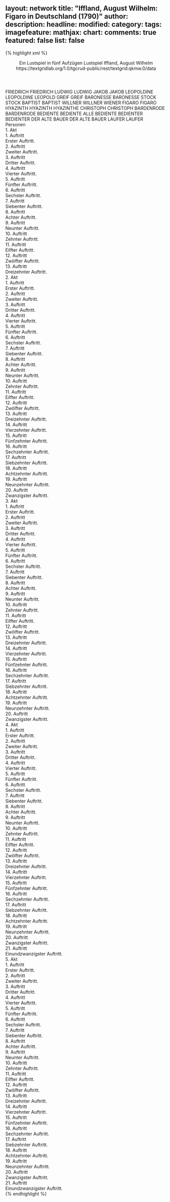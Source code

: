 layout: network
title: "Iffland, August Wilhelm: Figaro in Deutschland (1790)"
author:
description:
headline:
modified:
category:
tags:
imagefeature:
mathjax:
chart:
comments: true
featured: false
list: false
---
{% highlight xml %}
<?xml-model href="https://raw.githubusercontent.com/DLiNa/project/master/rules/lina.rnc"?><?xml-model href="https://raw.githubusercontent.com/DLiNa/project/master/rules/lina.sch"?>
<play xmlns="http://lina.digital">
  <header>
    <title>Figaro in Deutschland</title>
    <subtitle>Ein Lustspiel in fünf Aufzügen</subtitle>
    <genretitle>Lustspiel</genretitle>
    <author>Iffland, August Wilhelm</author>
    <date type="print" when="1790"/>
    <date type="premiere"/>
    <date type="written"/>
    <source>https://textgridlab.org/1.0/tgcrud-public/rest/textgrid:qkmw.0/data</source>
  </header>
  <personae>
    <character>
      <name>FRIEDRICH</name>
      <alias xml:id="friedrich">
        <name>FRIEDRICH</name>
      </alias>
    </character>
    <character>
      <name>LUDWIG</name>
      <alias xml:id="ludwig">
        <name>LUDWIG</name>
      </alias>
    </character>
    <character>
      <name>JAKOB</name>
      <alias xml:id="jakob">
        <name>JAKOB</name>
      </alias>
    </character>
    <character>
      <name>LEOPOLDINE</name>
      <alias xml:id="leopoldine">
        <name>LEOPOLDINE</name>
      </alias>
      <alias xml:id="leopold">
        <name>LEOPOLD</name>
      </alias>
    </character>
    <character>
      <name>GREIF</name>
      <alias xml:id="greif">
        <name>GREIF</name>
      </alias>
    </character>
    <character>
      <name>BARONESSE</name>
      <alias xml:id="baronesse">
        <name>BARONESSE</name>
      </alias>
    </character>
    <character>
      <name>STOCK</name>
      <alias xml:id="stock">
        <name>STOCK</name>
      </alias>
    </character>
    <character>
      <name>BAPTIST</name>
      <alias xml:id="baptist">
        <name>BAPTIST</name>
      </alias>
    </character>
    <character>
      <name>WILLNER</name>
      <alias xml:id="willner">
        <name>WILLNER</name>
      </alias>
      <alias xml:id="wiener">
        <name>WIENER</name>
      </alias>
    </character>
    <character>
      <name>FIGARO</name>
      <alias xml:id="figaro">
        <name>FIGARO</name>
      </alias>
    </character>
    <character>
      <name>HYAZINTH</name>
      <alias xml:id="hyazinth">
        <name>HYAZINTH</name>
      </alias>
      <alias xml:id="hyazinthe">
        <name>HYAZINTHE</name>
      </alias>
    </character>
    <character>
      <name>CHRISTOPH</name>
      <alias xml:id="christoph">
        <name>CHRISTOPH</name>
      </alias>
    </character>
    <character>
      <name>BARDENRODE</name>
      <alias xml:id="bardenrode">
        <name>BARDENRODE</name>
      </alias>
    </character>
    <character>
      <name>BEDIENTE</name>
      <alias xml:id="bediente">
        <name>BEDIENTE</name>
      </alias>
      <alias xml:id="alle_bediente">
        <name>ALLE BEDIENTE</name>
      </alias>
    </character>
    <character>
      <name>BEDIENTER</name>
      <alias xml:id="bedienter">
        <name>BEDIENTER</name>
      </alias>
    </character>
    <character>
      <name>DER ALTE BAUER</name>
      <alias xml:id="der_alte_bauer">
        <name>DER ALTE BAUER</name>
      </alias>
    </character>
    <character>
      <name>LAUFER</name>
      <alias xml:id="laufer">
        <name>LAUFER</name>
      </alias>
    </character>
  </personae>
  <text>
    <div>
      <head>Personen</head>
    </div>
    <div>
      <head>1. Akt</head>
      <div>
        <head>1. Auftritt</head>
        <div>
          <head>Erster Auftritt.</head>
          <sp who="#friedrich">
            <amount n="14" unit="speech_acts"/>
            <amount n="181" unit="words"/>
            <amount n="9" unit="lines"/>
            <amount n="949" unit="chars"/>
          </sp>
          <sp who="#ludwig">
            <amount n="13" unit="speech_acts"/>
            <amount n="122" unit="words"/>
            <amount n="13" unit="lines"/>
            <amount n="609" unit="chars"/>
          </sp>
        </div>
      </div>
      <div>
        <head>2. Auftritt</head>
        <div>
          <head>Zweiter Auftritt.</head>
          <sp who="#jakob">
            <amount n="5" unit="speech_acts"/>
            <amount n="90" unit="words"/>
            <amount n="3" unit="lines"/>
            <amount n="464" unit="chars"/>
          </sp>
          <sp who="#ludwig">
            <amount n="4" unit="speech_acts"/>
            <amount n="56" unit="words"/>
            <amount n="3" unit="lines"/>
            <amount n="319" unit="chars"/>
          </sp>
          <sp who="#friedrich">
            <amount n="4" unit="speech_acts"/>
            <amount n="87" unit="words"/>
            <amount n="2" unit="lines"/>
            <amount n="446" unit="chars"/>
          </sp>
        </div>
      </div>
      <div>
        <head>3. Auftritt</head>
        <div>
          <head>Dritter Auftritt.</head>
          <sp who="#jakob">
            <amount n="9" unit="speech_acts"/>
            <amount n="77" unit="words"/>
            <amount n="8" unit="lines"/>
            <amount n="345" unit="chars"/>
          </sp>
          <sp who="#ludwig">
            <amount n="9" unit="speech_acts"/>
            <amount n="108" unit="words"/>
            <amount n="8" unit="lines"/>
            <amount n="589" unit="chars"/>
          </sp>
        </div>
      </div>
      <div>
        <head>4. Auftritt</head>
        <div>
          <head>Vierter Auftritt.</head>
          <sp who="#leopoldine">
            <amount n="3" unit="speech_acts"/>
            <amount n="43" unit="words"/>
            <amount n="2" unit="lines"/>
            <amount n="221" unit="chars"/>
          </sp>
          <sp who="#jakob">
            <amount n="2" unit="speech_acts"/>
            <amount n="11" unit="words"/>
            <amount n="2" unit="lines"/>
            <amount n="54" unit="chars"/>
          </sp>
          <sp who="#ludwig">
            <amount n="1" unit="speech_acts"/>
            <amount n="15" unit="words"/>
            <amount n="1" unit="lines"/>
            <amount n="68" unit="chars"/>
          </sp>
        </div>
      </div>
      <div>
        <head>5. Auftritt</head>
        <div>
          <head>Fünfter Auftritt.</head>
          <sp who="#ludwig">
            <amount n="7" unit="speech_acts"/>
            <amount n="99" unit="words"/>
            <amount n="6" unit="lines"/>
            <amount n="495" unit="chars"/>
          </sp>
          <sp who="#jakob">
            <amount n="7" unit="speech_acts"/>
            <amount n="134" unit="words"/>
            <amount n="5" unit="lines"/>
            <amount n="678" unit="chars"/>
          </sp>
        </div>
      </div>
      <div>
        <head>6. Auftritt</head>
        <div>
          <head>Sechster Auftritt.</head>
          <sp who="#greif">
            <amount n="7" unit="speech_acts"/>
            <amount n="188" unit="words"/>
            <amount n="3" unit="lines"/>
            <amount n="999" unit="chars"/>
          </sp>
          <sp who="#jakob">
            <amount n="4" unit="speech_acts"/>
            <amount n="37" unit="words"/>
            <amount n="3" unit="lines"/>
            <amount n="215" unit="chars"/>
          </sp>
          <sp who="#ludwig">
            <amount n="5" unit="speech_acts"/>
            <amount n="30" unit="words"/>
            <amount n="2" unit="lines"/>
            <amount n="165" unit="chars"/>
          </sp>
        </div>
      </div>
      <div>
        <head>7. Auftritt</head>
        <div>
          <head>Siebenter Auftritt.</head>
          <sp who="#baronesse">
            <amount n="14" unit="speech_acts"/>
            <amount n="105" unit="words"/>
            <amount n="13" unit="lines"/>
            <amount n="549" unit="chars"/>
          </sp>
          <sp who="#stock">
            <amount n="11" unit="speech_acts"/>
            <amount n="118" unit="words"/>
            <amount n="10" unit="lines"/>
            <amount n="609" unit="chars"/>
          </sp>
          <sp who="#jakob">
            <amount n="1" unit="speech_acts"/>
            <amount n="7" unit="words"/>
            <amount n="1" unit="lines"/>
            <amount n="36" unit="chars"/>
          </sp>
          <sp who="#ludwig">
            <amount n="1" unit="speech_acts"/>
          </sp>
        </div>
      </div>
      <div>
        <head>8. Auftritt</head>
        <div>
          <head>Achter Auftritt.</head>
          <sp who="#ludwig">
            <amount n="1" unit="speech_acts"/>
            <amount n="5" unit="words"/>
            <amount n="1" unit="lines"/>
            <amount n="29" unit="chars"/>
          </sp>
          <sp who="#baronesse">
            <amount n="30" unit="speech_acts"/>
            <amount n="517" unit="words"/>
            <amount n="19" unit="lines"/>
            <amount n="2843" unit="chars"/>
          </sp>
          <sp who="#stock">
            <amount n="2" unit="speech_acts"/>
            <amount n="15" unit="words"/>
            <amount n="2" unit="lines"/>
            <amount n="80" unit="chars"/>
          </sp>
          <sp who="#stock #bediente #bedienter">
            <amount n="1" unit="speech_acts"/>
          </sp>
          <sp who="#baptist">
            <amount n="26" unit="speech_acts"/>
            <amount n="198" unit="words"/>
            <amount n="21" unit="lines"/>
            <amount n="1037" unit="chars"/>
          </sp>
        </div>
      </div>
      <div>
        <head>9. Auftritt</head>
        <div>
          <head>Neunter Auftritt.</head>
          <sp who="#greif">
            <amount n="34" unit="speech_acts"/>
            <amount n="547" unit="words"/>
            <amount n="21" unit="lines"/>
            <amount n="2894" unit="chars"/>
          </sp>
          <sp who="#baronesse">
            <amount n="34" unit="speech_acts"/>
            <amount n="602" unit="words"/>
            <amount n="21" unit="lines"/>
            <amount n="3236" unit="chars"/>
          </sp>
        </div>
      </div>
      <div>
        <head>10. Auftritt</head>
        <div>
          <head>Zehnter Auftritt.</head>
          <sp who="#friedrich">
            <amount n="2" unit="speech_acts"/>
            <amount n="10" unit="words"/>
            <amount n="2" unit="lines"/>
            <amount n="56" unit="chars"/>
          </sp>
          <sp who="#greif">
            <amount n="6" unit="speech_acts"/>
            <amount n="62" unit="words"/>
            <amount n="4" unit="lines"/>
            <amount n="312" unit="chars"/>
          </sp>
          <sp who="#baronesse">
            <amount n="24" unit="speech_acts"/>
            <amount n="420" unit="words"/>
            <amount n="16" unit="lines"/>
            <amount n="2145" unit="chars"/>
          </sp>
          <sp who="#willner">
            <amount n="18" unit="speech_acts"/>
            <amount n="209" unit="words"/>
            <amount n="14" unit="lines"/>
            <amount n="1116" unit="chars"/>
          </sp>
          <sp who="#jakob">
            <amount n="1" unit="speech_acts"/>
          </sp>
          <sp who="#stock">
            <amount n="4" unit="speech_acts"/>
            <amount n="68" unit="words"/>
            <amount n="3" unit="lines"/>
            <amount n="384" unit="chars"/>
          </sp>
          <sp who="#wiener">
            <amount n="1" unit="speech_acts"/>
            <amount n="3" unit="words"/>
            <amount n="1" unit="lines"/>
            <amount n="14" unit="chars"/>
          </sp>
        </div>
      </div>
      <div>
        <head>11. Auftritt</head>
        <div>
          <head>Eilfter Auftritt.</head>
          <sp who="#baronesse">
            <amount n="5" unit="speech_acts"/>
            <amount n="72" unit="words"/>
            <amount n="3" unit="lines"/>
            <amount n="396" unit="chars"/>
          </sp>
          <sp who="#greif">
            <amount n="4" unit="speech_acts"/>
            <amount n="23" unit="words"/>
            <amount n="4" unit="lines"/>
            <amount n="116" unit="chars"/>
          </sp>
        </div>
      </div>
      <div>
        <head>12. Auftritt</head>
        <div>
          <head>Zwölfter Auftritt.</head>
          <sp who="#ludwig">
            <amount n="2" unit="speech_acts"/>
            <amount n="17" unit="words"/>
            <amount n="2" unit="lines"/>
            <amount n="85" unit="chars"/>
          </sp>
          <sp who="#baronesse">
            <amount n="5" unit="speech_acts"/>
            <amount n="93" unit="words"/>
            <amount n="3" unit="lines"/>
            <amount n="519" unit="chars"/>
          </sp>
          <sp who="#greif">
            <amount n="3" unit="speech_acts"/>
            <amount n="24" unit="words"/>
            <amount n="3" unit="lines"/>
            <amount n="118" unit="chars"/>
          </sp>
        </div>
      </div>
      <div>
        <head>13. Auftritt</head>
        <div>
          <head>Dreizehnter Auftritt.</head>
          <sp who="#willner">
            <amount n="4" unit="speech_acts"/>
            <amount n="70" unit="words"/>
            <amount n="2" unit="lines"/>
            <amount n="344" unit="chars"/>
          </sp>
          <sp who="#jakob">
            <amount n="5" unit="speech_acts"/>
            <amount n="74" unit="words"/>
            <amount n="3" unit="lines"/>
            <amount n="385" unit="chars"/>
          </sp>
          <sp who="#wiener">
            <amount n="1" unit="speech_acts"/>
            <amount n="35" unit="words"/>
            <amount n="198" unit="chars"/>
          </sp>
        </div>
      </div>
    </div>
    <div>
      <head>2. Akt</head>
      <div>
        <head>1. Auftritt</head>
        <div>
          <head>Erster Auftritt.</head>
          <sp who="#jakob">
            <amount n="6" unit="speech_acts"/>
            <amount n="45" unit="words"/>
            <amount n="6" unit="lines"/>
            <amount n="224" unit="chars"/>
          </sp>
          <sp who="#ludwig">
            <amount n="6" unit="speech_acts"/>
            <amount n="69" unit="words"/>
            <amount n="4" unit="lines"/>
            <amount n="331" unit="chars"/>
          </sp>
        </div>
      </div>
      <div>
        <head>2. Auftritt</head>
        <div>
          <head>Zweiter Auftritt.</head>
          <sp who="#figaro">
            <amount n="23" unit="speech_acts"/>
            <amount n="347" unit="words"/>
            <amount n="17" unit="lines"/>
            <amount n="1842" unit="chars"/>
          </sp>
          <sp who="#baronesse">
            <amount n="23" unit="speech_acts"/>
            <amount n="360" unit="words"/>
            <amount n="17" unit="lines"/>
            <amount n="1974" unit="chars"/>
          </sp>
        </div>
      </div>
      <div>
        <head>3. Auftritt</head>
        <div>
          <head>Dritter Auftritt.</head>
          <sp who="#willner">
            <amount n="6" unit="speech_acts"/>
            <amount n="37" unit="words"/>
            <amount n="5" unit="lines"/>
            <amount n="178" unit="chars"/>
          </sp>
          <sp who="#baronesse">
            <amount n="14" unit="speech_acts"/>
            <amount n="269" unit="words"/>
            <amount n="11" unit="lines"/>
            <amount n="1444" unit="chars"/>
          </sp>
          <sp who="#figaro">
            <amount n="9" unit="speech_acts"/>
            <amount n="91" unit="words"/>
            <amount n="8" unit="lines"/>
            <amount n="510" unit="chars"/>
          </sp>
        </div>
      </div>
      <div>
        <head>4. Auftritt</head>
        <div>
          <head>Vierter Auftritt.</head>
          <sp who="#friedrich">
            <amount n="1" unit="speech_acts"/>
            <amount n="7" unit="words"/>
            <amount n="1" unit="lines"/>
            <amount n="40" unit="chars"/>
          </sp>
          <sp who="#baronesse">
            <amount n="14" unit="speech_acts"/>
            <amount n="188" unit="words"/>
            <amount n="10" unit="lines"/>
            <amount n="1039" unit="chars"/>
          </sp>
          <sp who="#figaro">
            <amount n="16" unit="speech_acts"/>
            <amount n="222" unit="words"/>
            <amount n="13" unit="lines"/>
            <amount n="1183" unit="chars"/>
          </sp>
          <sp who="#hyazinth">
            <amount n="16" unit="speech_acts"/>
            <amount n="228" unit="words"/>
            <amount n="13" unit="lines"/>
            <amount n="1254" unit="chars"/>
          </sp>
        </div>
      </div>
      <div>
        <head>5. Auftritt</head>
        <div>
          <head>Fünfter Auftritt.</head>
          <sp who="#hyazinth">
            <amount n="11" unit="speech_acts"/>
            <amount n="123" unit="words"/>
            <amount n="9" unit="lines"/>
            <amount n="625" unit="chars"/>
          </sp>
          <sp who="#baronesse">
            <amount n="12" unit="speech_acts"/>
            <amount n="135" unit="words"/>
            <amount n="11" unit="lines"/>
            <amount n="727" unit="chars"/>
          </sp>
          <sp who="#jakob">
            <amount n="2" unit="speech_acts"/>
          </sp>
        </div>
      </div>
      <div>
        <head>6. Auftritt</head>
        <div>
          <head>Sechster Auftritt.</head>
          <sp who="#figaro">
            <amount n="6" unit="speech_acts"/>
            <amount n="89" unit="words"/>
            <amount n="4" unit="lines"/>
            <amount n="468" unit="chars"/>
          </sp>
          <sp who="#hyazinth">
            <amount n="6" unit="speech_acts"/>
            <amount n="52" unit="words"/>
            <amount n="6" unit="lines"/>
            <amount n="252" unit="chars"/>
          </sp>
        </div>
      </div>
      <div>
        <head>7. Auftritt</head>
        <div>
          <head>Siebenter Auftritt.</head>
          <sp who="#greif">
            <amount n="17" unit="speech_acts"/>
            <amount n="225" unit="words"/>
            <amount n="11" unit="lines"/>
            <amount n="1189" unit="chars"/>
          </sp>
          <sp who="#hyazinth">
            <amount n="10" unit="speech_acts"/>
            <amount n="66" unit="words"/>
            <amount n="10" unit="lines"/>
            <amount n="344" unit="chars"/>
          </sp>
          <sp who="#figaro">
            <amount n="14" unit="speech_acts"/>
            <amount n="113" unit="words"/>
            <amount n="13" unit="lines"/>
            <amount n="634" unit="chars"/>
          </sp>
        </div>
      </div>
      <div>
        <head>8. Auftritt</head>
        <div>
          <head>Achter Auftritt.</head>
          <sp who="#hyazinth">
            <amount n="13" unit="speech_acts"/>
            <amount n="95" unit="words"/>
            <amount n="12" unit="lines"/>
            <amount n="503" unit="chars"/>
          </sp>
          <sp who="#figaro">
            <amount n="12" unit="speech_acts"/>
            <amount n="156" unit="words"/>
            <amount n="10" unit="lines"/>
            <amount n="898" unit="chars"/>
          </sp>
        </div>
      </div>
      <div>
        <head>9. Auftritt</head>
        <div>
          <head>Neunter Auftritt.</head>
          <sp who="#baptist">
            <amount n="2" unit="speech_acts"/>
            <amount n="14" unit="words"/>
            <amount n="2" unit="lines"/>
            <amount n="74" unit="chars"/>
          </sp>
          <sp who="#hyazinth">
            <amount n="1" unit="speech_acts"/>
            <amount n="4" unit="words"/>
            <amount n="1" unit="lines"/>
            <amount n="23" unit="chars"/>
          </sp>
          <sp who="#figaro">
            <amount n="1" unit="speech_acts"/>
            <amount n="12" unit="words"/>
            <amount n="1" unit="lines"/>
            <amount n="80" unit="chars"/>
          </sp>
        </div>
      </div>
      <div>
        <head>10. Auftritt</head>
        <div>
          <head>Zehnter Auftritt.</head>
          <sp who="#christoph">
            <amount n="2" unit="speech_acts"/>
            <amount n="57" unit="words"/>
            <amount n="1" unit="lines"/>
            <amount n="318" unit="chars"/>
          </sp>
          <sp who="#figaro">
            <amount n="2" unit="speech_acts"/>
            <amount n="30" unit="words"/>
            <amount n="1" unit="lines"/>
            <amount n="149" unit="chars"/>
          </sp>
          <sp who="#hyazinth">
            <amount n="1" unit="speech_acts"/>
            <amount n="2" unit="words"/>
            <amount n="1" unit="lines"/>
            <amount n="9" unit="chars"/>
          </sp>
        </div>
      </div>
      <div>
        <head>11. Auftritt</head>
        <div>
          <head>Eilfter Auftritt.</head>
          <sp who="#hyazinth">
            <amount n="6" unit="speech_acts"/>
            <amount n="88" unit="words"/>
            <amount n="5" unit="lines"/>
            <amount n="475" unit="chars"/>
          </sp>
          <sp who="#greif">
            <amount n="5" unit="speech_acts"/>
            <amount n="26" unit="words"/>
            <amount n="2" unit="lines"/>
            <amount n="162" unit="chars"/>
          </sp>
          <sp who="#hyazinth #christoph #baptist">
            <amount n="2" unit="speech_acts"/>
          </sp>
          <sp who="#christoph">
            <amount n="3" unit="speech_acts"/>
            <amount n="13" unit="words"/>
            <amount n="3" unit="lines"/>
            <amount n="53" unit="chars"/>
          </sp>
          <sp who="#baptist">
            <amount n="4" unit="speech_acts"/>
            <amount n="12" unit="words"/>
            <amount n="3" unit="lines"/>
            <amount n="62" unit="chars"/>
          </sp>
          <sp who="#friedrich">
            <amount n="2" unit="speech_acts"/>
            <amount n="4" unit="words"/>
            <amount n="1" unit="lines"/>
            <amount n="32" unit="chars"/>
          </sp>
          <sp who="#jakob">
            <amount n="4" unit="speech_acts"/>
            <amount n="5" unit="words"/>
            <amount n="2" unit="lines"/>
            <amount n="29" unit="chars"/>
          </sp>
          <sp who="#ludwig">
            <amount n="3" unit="speech_acts"/>
            <amount n="6" unit="words"/>
            <amount n="2" unit="lines"/>
            <amount n="28" unit="chars"/>
          </sp>
        </div>
      </div>
      <div>
        <head>12. Auftritt</head>
        <div>
          <head>Zwölfter Auftritt.</head>
          <sp who="#hyazinth #christoph #baptist">
            <amount n="1" unit="speech_acts"/>
          </sp>
          <sp who="#bardenrode">
            <amount n="3" unit="speech_acts"/>
            <amount n="76" unit="words"/>
            <amount n="2" unit="lines"/>
            <amount n="440" unit="chars"/>
          </sp>
          <sp who="#hyazinth">
            <amount n="2" unit="speech_acts"/>
            <amount n="7" unit="words"/>
            <amount n="1" unit="lines"/>
            <amount n="34" unit="chars"/>
          </sp>
          <sp who="#christoph">
            <amount n="2" unit="speech_acts"/>
            <amount n="3" unit="words"/>
            <amount n="1" unit="lines"/>
            <amount n="12" unit="chars"/>
          </sp>
          <sp who="#baptist">
            <amount n="3" unit="speech_acts"/>
            <amount n="13" unit="words"/>
            <amount n="1" unit="lines"/>
            <amount n="57" unit="chars"/>
          </sp>
        </div>
      </div>
      <div>
        <head>13. Auftritt</head>
        <div>
          <head>Dreizehnter Auftritt.</head>
          <sp who="#bardenrode">
            <amount n="6" unit="speech_acts"/>
            <amount n="122" unit="words"/>
            <amount n="3" unit="lines"/>
            <amount n="644" unit="chars"/>
          </sp>
          <sp who="#greif">
            <amount n="3" unit="speech_acts"/>
            <amount n="55" unit="words"/>
            <amount n="2" unit="lines"/>
            <amount n="246" unit="chars"/>
          </sp>
          <sp who="#jakob">
            <amount n="3" unit="speech_acts"/>
            <amount n="32" unit="words"/>
            <amount n="2" unit="lines"/>
            <amount n="146" unit="chars"/>
          </sp>
        </div>
      </div>
      <div>
        <head>14. Auftritt</head>
        <div>
          <head>Vierzehnter Auftritt.</head>
          <sp who="#hyazinth">
            <amount n="7" unit="speech_acts"/>
            <amount n="107" unit="words"/>
            <amount n="5" unit="lines"/>
            <amount n="550" unit="chars"/>
          </sp>
          <sp who="#bardenrode">
            <amount n="8" unit="speech_acts"/>
            <amount n="77" unit="words"/>
            <amount n="7" unit="lines"/>
            <amount n="438" unit="chars"/>
          </sp>
          <sp who="#greif">
            <amount n="2" unit="speech_acts"/>
            <amount n="26" unit="words"/>
            <amount n="1" unit="lines"/>
            <amount n="141" unit="chars"/>
          </sp>
        </div>
      </div>
      <div>
        <head>15. Auftritt</head>
        <div>
          <head>Fünfzehnter Auftritt.</head>
          <sp who="#bardenrode">
            <amount n="12" unit="speech_acts"/>
            <amount n="140" unit="words"/>
            <amount n="10" unit="lines"/>
            <amount n="792" unit="chars"/>
          </sp>
          <sp who="#baronesse">
            <amount n="12" unit="speech_acts"/>
            <amount n="393" unit="words"/>
            <amount n="5" unit="lines"/>
            <amount n="2014" unit="chars"/>
          </sp>
        </div>
      </div>
      <div>
        <head>16. Auftritt</head>
        <div>
          <head>Sechzehnter Auftritt.</head>
          <sp who="#bardenrode">
            <amount n="8" unit="speech_acts"/>
            <amount n="92" unit="words"/>
            <amount n="7" unit="lines"/>
            <amount n="482" unit="chars"/>
          </sp>
          <sp who="#leopoldine">
            <amount n="7" unit="speech_acts"/>
            <amount n="171" unit="words"/>
            <amount n="4" unit="lines"/>
            <amount n="884" unit="chars"/>
          </sp>
        </div>
      </div>
      <div>
        <head>17. Auftritt</head>
        <div>
          <head>Siebzehnter Auftritt.</head>
          <sp who="#figaro">
            <amount n="5" unit="speech_acts"/>
            <amount n="215" unit="words"/>
            <amount n="3" unit="lines"/>
            <amount n="1136" unit="chars"/>
          </sp>
          <sp who="#bardenrode">
            <amount n="5" unit="speech_acts"/>
            <amount n="32" unit="words"/>
            <amount n="5" unit="lines"/>
            <amount n="164" unit="chars"/>
          </sp>
          <sp who="#leopoldine">
            <amount n="3" unit="speech_acts"/>
            <amount n="23" unit="words"/>
            <amount n="3" unit="lines"/>
            <amount n="105" unit="chars"/>
          </sp>
        </div>
      </div>
      <div>
        <head>18. Auftritt</head>
        <div>
          <head>Achtzehnter Auftritt.</head>
          <sp who="#bardenrode">
            <amount n="23" unit="speech_acts"/>
            <amount n="228" unit="words"/>
            <amount n="21" unit="lines"/>
            <amount n="1143" unit="chars"/>
          </sp>
          <sp who="#figaro">
            <amount n="23" unit="speech_acts"/>
            <amount n="513" unit="words"/>
            <amount n="14" unit="lines"/>
            <amount n="2763" unit="chars"/>
          </sp>
        </div>
      </div>
      <div>
        <head>19. Auftritt</head>
        <div>
          <head>Neunzehnter Auftritt.</head>
          <sp who="#baronesse">
            <amount n="2" unit="speech_acts"/>
            <amount n="7" unit="words"/>
            <amount n="1" unit="lines"/>
            <amount n="34" unit="chars"/>
          </sp>
          <sp who="#figaro">
            <amount n="1" unit="speech_acts"/>
            <amount n="59" unit="words"/>
            <amount n="349" unit="chars"/>
          </sp>
        </div>
      </div>
      <div>
        <head>20. Auftritt</head>
        <div>
          <head>Zwanzigster Auftritt.</head>
          <sp who="#baronesse">
            <amount n="12" unit="speech_acts"/>
            <amount n="160" unit="words"/>
            <amount n="9" unit="lines"/>
            <amount n="845" unit="chars"/>
          </sp>
          <sp who="#jakob">
            <amount n="1" unit="speech_acts"/>
            <amount n="12" unit="words"/>
            <amount n="1" unit="lines"/>
            <amount n="59" unit="chars"/>
          </sp>
          <sp who="#greif">
            <amount n="3" unit="speech_acts"/>
            <amount n="9" unit="words"/>
            <amount n="2" unit="lines"/>
            <amount n="37" unit="chars"/>
          </sp>
          <sp who="#figaro">
            <amount n="9" unit="speech_acts"/>
            <amount n="72" unit="words"/>
            <amount n="8" unit="lines"/>
            <amount n="379" unit="chars"/>
          </sp>
        </div>
      </div>
    </div>
    <div>
      <head>3. Akt</head>
      <div>
        <head>1. Auftritt</head>
        <div>
          <head>Erster Auftritt.</head>
          <sp who="#christoph">
            <amount n="4" unit="speech_acts"/>
            <amount n="19" unit="words"/>
            <amount n="4" unit="lines"/>
            <amount n="115" unit="chars"/>
          </sp>
          <sp who="#hyazinth">
            <amount n="3" unit="speech_acts"/>
            <amount n="21" unit="words"/>
            <amount n="3" unit="lines"/>
            <amount n="99" unit="chars"/>
          </sp>
        </div>
      </div>
      <div>
        <head>2. Auftritt</head>
        <div>
          <head>Zweiter Auftritt.</head>
          <sp who="#hyazinth">
            <amount n="10" unit="speech_acts"/>
            <amount n="104" unit="words"/>
            <amount n="8" unit="lines"/>
            <amount n="567" unit="chars"/>
          </sp>
          <sp who="#figaro">
            <amount n="9" unit="speech_acts"/>
            <amount n="305" unit="words"/>
            <amount n="5" unit="lines"/>
            <amount n="1566" unit="chars"/>
          </sp>
        </div>
      </div>
      <div>
        <head>3. Auftritt</head>
        <div>
          <head>Dritter Auftritt.</head>
          <sp who="#greif">
            <amount n="13" unit="speech_acts"/>
            <amount n="309" unit="words"/>
            <amount n="7" unit="lines"/>
            <amount n="1590" unit="chars"/>
          </sp>
          <sp who="#hyazinth">
            <amount n="11" unit="speech_acts"/>
            <amount n="67" unit="words"/>
            <amount n="11" unit="lines"/>
            <amount n="358" unit="chars"/>
          </sp>
          <sp who="#figaro">
            <amount n="5" unit="speech_acts"/>
            <amount n="76" unit="words"/>
            <amount n="2" unit="lines"/>
            <amount n="401" unit="chars"/>
          </sp>
        </div>
      </div>
      <div>
        <head>4. Auftritt</head>
        <div>
          <head>Vierter Auftritt.</head>
          <sp who="#greif">
            <amount n="14" unit="speech_acts"/>
            <amount n="92" unit="words"/>
            <amount n="10" unit="lines"/>
            <amount n="521" unit="chars"/>
          </sp>
          <sp who="#hyazinth">
            <amount n="19" unit="speech_acts"/>
            <amount n="311" unit="words"/>
            <amount n="13" unit="lines"/>
            <amount n="1644" unit="chars"/>
          </sp>
          <sp who="#figaro">
            <amount n="6" unit="speech_acts"/>
            <amount n="101" unit="words"/>
            <amount n="3" unit="lines"/>
            <amount n="527" unit="chars"/>
          </sp>
          <sp who="#willner">
            <amount n="10" unit="speech_acts"/>
            <amount n="255" unit="words"/>
            <amount n="6" unit="lines"/>
            <amount n="1477" unit="chars"/>
          </sp>
        </div>
      </div>
      <div>
        <head>5. Auftritt</head>
        <div>
          <head>Fünfter Auftritt.</head>
          <sp who="#greif">
            <amount n="7" unit="speech_acts"/>
            <amount n="140" unit="words"/>
            <amount n="3" unit="lines"/>
            <amount n="775" unit="chars"/>
          </sp>
          <sp who="#willner">
            <amount n="6" unit="speech_acts"/>
            <amount n="44" unit="words"/>
            <amount n="5" unit="lines"/>
            <amount n="244" unit="chars"/>
          </sp>
          <sp who="#wiener">
            <amount n="1" unit="speech_acts"/>
            <amount n="9" unit="words"/>
            <amount n="1" unit="lines"/>
            <amount n="54" unit="chars"/>
          </sp>
        </div>
      </div>
      <div>
        <head>6. Auftritt</head>
        <div>
          <head>Sechster Auftritt.</head>
          <sp who="#baronesse">
            <amount n="10" unit="speech_acts"/>
            <amount n="249" unit="words"/>
            <amount n="6" unit="lines"/>
            <amount n="1338" unit="chars"/>
          </sp>
          <sp who="#leopoldine">
            <amount n="7" unit="speech_acts"/>
            <amount n="179" unit="words"/>
            <amount n="5" unit="lines"/>
            <amount n="894" unit="chars"/>
          </sp>
          <sp who="#greif">
            <amount n="1" unit="speech_acts"/>
            <amount n="3" unit="words"/>
            <amount n="1" unit="lines"/>
            <amount n="18" unit="chars"/>
          </sp>
          <sp who="#willner">
            <amount n="4" unit="speech_acts"/>
            <amount n="41" unit="words"/>
            <amount n="3" unit="lines"/>
            <amount n="221" unit="chars"/>
          </sp>
          <sp who="#leopold">
            <amount n="1" unit="speech_acts"/>
            <amount n="2" unit="words"/>
            <amount n="1" unit="lines"/>
            <amount n="13" unit="chars"/>
          </sp>
        </div>
      </div>
      <div>
        <head>7. Auftritt</head>
        <div>
          <head>Siebenter Auftritt.</head>
          <sp who="#leopoldine">
            <amount n="7" unit="speech_acts"/>
            <amount n="96" unit="words"/>
            <amount n="6" unit="lines"/>
            <amount n="483" unit="chars"/>
          </sp>
          <sp who="#baronesse">
            <amount n="6" unit="speech_acts"/>
            <amount n="287" unit="words"/>
            <amount n="2" unit="lines"/>
            <amount n="1603" unit="chars"/>
          </sp>
        </div>
      </div>
      <div>
        <head>8. Auftritt</head>
        <div>
          <head>Achter Auftritt.</head>
          <sp who="#christoph">
            <amount n="2" unit="speech_acts"/>
            <amount n="22" unit="words"/>
            <amount n="2" unit="lines"/>
            <amount n="108" unit="chars"/>
          </sp>
          <sp who="#baronesse">
            <amount n="2" unit="speech_acts"/>
            <amount n="37" unit="words"/>
            <amount n="1" unit="lines"/>
            <amount n="208" unit="chars"/>
          </sp>
          <sp who="#leopoldine">
            <amount n="1" unit="speech_acts"/>
            <amount n="9" unit="words"/>
            <amount n="1" unit="lines"/>
            <amount n="48" unit="chars"/>
          </sp>
        </div>
      </div>
      <div>
        <head>9. Auftritt</head>
        <div>
          <head>Neunter Auftritt.</head>
          <sp who="#christoph">
            <amount n="12" unit="speech_acts"/>
            <amount n="607" unit="words"/>
            <amount n="6" unit="lines"/>
            <amount n="3029" unit="chars"/>
          </sp>
          <sp who="#leopoldine">
            <amount n="12" unit="speech_acts"/>
            <amount n="95" unit="words"/>
            <amount n="9" unit="lines"/>
            <amount n="470" unit="chars"/>
          </sp>
        </div>
      </div>
      <div>
        <head>10. Auftritt</head>
        <div>
          <head>Zehnter Auftritt.</head>
          <sp who="#hyazinth">
            <amount n="16" unit="speech_acts"/>
            <amount n="223" unit="words"/>
            <amount n="14" unit="lines"/>
            <amount n="1213" unit="chars"/>
          </sp>
          <sp who="#leopoldine">
            <amount n="15" unit="speech_acts"/>
            <amount n="162" unit="words"/>
            <amount n="15" unit="lines"/>
            <amount n="810" unit="chars"/>
          </sp>
          <sp who="#figaro">
            <amount n="2" unit="speech_acts"/>
            <amount n="11" unit="words"/>
            <amount n="1" unit="lines"/>
            <amount n="73" unit="chars"/>
          </sp>
        </div>
      </div>
      <div>
        <head>11. Auftritt</head>
        <div>
          <head>Eilfter Auftritt.</head>
          <sp who="#baronesse">
            <amount n="3" unit="speech_acts"/>
            <amount n="87" unit="words"/>
            <amount n="2" unit="lines"/>
            <amount n="455" unit="chars"/>
          </sp>
          <sp who="#hyazinth">
            <amount n="1" unit="speech_acts"/>
            <amount n="16" unit="words"/>
            <amount n="1" unit="lines"/>
            <amount n="73" unit="chars"/>
          </sp>
          <sp who="#leopoldine">
            <amount n="1" unit="speech_acts"/>
            <amount n="2" unit="words"/>
            <amount n="1" unit="lines"/>
            <amount n="13" unit="chars"/>
          </sp>
        </div>
      </div>
      <div>
        <head>12. Auftritt</head>
        <div>
          <head>Zwölfter Auftritt.</head>
          <sp who="#christoph">
            <amount n="3" unit="speech_acts"/>
            <amount n="15" unit="words"/>
            <amount n="2" unit="lines"/>
            <amount n="61" unit="chars"/>
          </sp>
          <sp who="#baronesse">
            <amount n="3" unit="speech_acts"/>
            <amount n="42" unit="words"/>
            <amount n="2" unit="lines"/>
            <amount n="239" unit="chars"/>
          </sp>
        </div>
      </div>
      <div>
        <head>13. Auftritt</head>
        <div>
          <head>Dreizehnter Auftritt.</head>
          <sp who="#baptist">
            <amount n="8" unit="speech_acts"/>
            <amount n="161" unit="words"/>
            <amount n="4" unit="lines"/>
            <amount n="931" unit="chars"/>
          </sp>
          <sp who="#hyazinth">
            <amount n="2" unit="speech_acts"/>
            <amount n="22" unit="words"/>
            <amount n="2" unit="lines"/>
            <amount n="108" unit="chars"/>
          </sp>
          <sp who="#christoph">
            <amount n="2" unit="speech_acts"/>
            <amount n="12" unit="words"/>
            <amount n="2" unit="lines"/>
            <amount n="84" unit="chars"/>
          </sp>
          <sp who="#baronesse">
            <amount n="7" unit="speech_acts"/>
            <amount n="60" unit="words"/>
            <amount n="6" unit="lines"/>
            <amount n="333" unit="chars"/>
          </sp>
        </div>
      </div>
      <div>
        <head>14. Auftritt</head>
        <div>
          <head>Vierzehnter Auftritt.</head>
          <sp who="#stock">
            <amount n="2" unit="speech_acts"/>
            <amount n="3" unit="words"/>
            <amount n="1" unit="lines"/>
            <amount n="11" unit="chars"/>
          </sp>
          <sp who="#bediente #bedienter">
            <amount n="1" unit="speech_acts"/>
          </sp>
          <sp who="#baronesse">
            <amount n="7" unit="speech_acts"/>
            <amount n="47" unit="words"/>
            <amount n="7" unit="lines"/>
            <amount n="223" unit="chars"/>
          </sp>
          <sp who="#baptist">
            <amount n="7" unit="speech_acts"/>
            <amount n="180" unit="words"/>
            <amount n="6" unit="lines"/>
            <amount n="941" unit="chars"/>
          </sp>
        </div>
      </div>
      <div>
        <head>15. Auftritt</head>
        <div>
          <head>Fünfzehnter Auftritt.</head>
          <sp who="#baronesse">
            <amount n="9" unit="speech_acts"/>
            <amount n="213" unit="words"/>
            <amount n="4" unit="lines"/>
            <amount n="1183" unit="chars"/>
          </sp>
          <sp who="#leopoldine">
            <amount n="1" unit="speech_acts"/>
            <amount n="3" unit="words"/>
            <amount n="1" unit="lines"/>
            <amount n="15" unit="chars"/>
          </sp>
          <sp who="#figaro">
            <amount n="8" unit="speech_acts"/>
            <amount n="93" unit="words"/>
            <amount n="8" unit="lines"/>
            <amount n="483" unit="chars"/>
          </sp>
          <sp who="#christoph">
            <amount n="2" unit="speech_acts"/>
            <amount n="24" unit="words"/>
            <amount n="2" unit="lines"/>
            <amount n="115" unit="chars"/>
          </sp>
          <sp who="#hyazinth">
            <amount n="3" unit="speech_acts"/>
            <amount n="23" unit="words"/>
            <amount n="3" unit="lines"/>
            <amount n="101" unit="chars"/>
          </sp>
        </div>
      </div>
      <div>
        <head>16. Auftritt</head>
        <div>
          <head>Sechzehnter Auftritt.</head>
          <sp who="#christoph">
            <amount n="4" unit="speech_acts"/>
            <amount n="37" unit="words"/>
            <amount n="4" unit="lines"/>
            <amount n="176" unit="chars"/>
          </sp>
          <sp who="#hyazinth">
            <amount n="5" unit="speech_acts"/>
            <amount n="37" unit="words"/>
            <amount n="5" unit="lines"/>
            <amount n="181" unit="chars"/>
          </sp>
          <sp who="#baronesse">
            <amount n="5" unit="speech_acts"/>
            <amount n="70" unit="words"/>
            <amount n="4" unit="lines"/>
            <amount n="390" unit="chars"/>
          </sp>
        </div>
      </div>
      <div>
        <head>17. Auftritt</head>
        <div>
          <head>Siebzehnter Auftritt.</head>
          <sp who="#bardenrode">
            <amount n="1" unit="speech_acts"/>
            <amount n="12" unit="words"/>
            <amount n="1" unit="lines"/>
            <amount n="81" unit="chars"/>
          </sp>
          <sp who="#leopoldine">
            <amount n="1" unit="speech_acts"/>
            <amount n="7" unit="words"/>
            <amount n="1" unit="lines"/>
            <amount n="50" unit="chars"/>
          </sp>
        </div>
      </div>
      <div>
        <head>18. Auftritt</head>
        <div>
          <head>Achtzehnter Auftritt.</head>
          <sp who="#figaro">
            <amount n="2" unit="speech_acts"/>
            <amount n="66" unit="words"/>
            <amount n="345" unit="chars"/>
          </sp>
          <sp who="#alle_bediente #bedienter">
            <amount n="1" unit="speech_acts"/>
            <amount n="6" unit="words"/>
            <amount n="1" unit="lines"/>
            <amount n="36" unit="chars"/>
          </sp>
          <sp who="#bardenrode">
            <amount n="3" unit="speech_acts"/>
            <amount n="13" unit="words"/>
            <amount n="3" unit="lines"/>
            <amount n="61" unit="chars"/>
          </sp>
          <sp who="#baronesse">
            <amount n="4" unit="speech_acts"/>
            <amount n="38" unit="words"/>
            <amount n="3" unit="lines"/>
            <amount n="201" unit="chars"/>
          </sp>
          <sp who="#hyazinth">
            <amount n="1" unit="speech_acts"/>
          </sp>
          <sp who="#christoph">
            <amount n="1" unit="speech_acts"/>
          </sp>
        </div>
      </div>
      <div>
        <head>19. Auftritt</head>
        <div>
          <head>Neunzehnter Auftritt.</head>
          <sp who="#willner">
            <amount n="3" unit="speech_acts"/>
            <amount n="103" unit="words"/>
            <amount n="1" unit="lines"/>
            <amount n="610" unit="chars"/>
          </sp>
          <sp who="#figaro">
            <amount n="2" unit="speech_acts"/>
            <amount n="52" unit="words"/>
            <amount n="1" unit="lines"/>
            <amount n="289" unit="chars"/>
          </sp>
        </div>
      </div>
      <div>
        <head>20. Auftritt</head>
        <div>
          <head>Zwanzigster Auftritt.</head>
          <sp who="#stock">
            <amount n="21" unit="speech_acts"/>
            <amount n="282" unit="words"/>
            <amount n="16" unit="lines"/>
            <amount n="1455" unit="chars"/>
          </sp>
          <sp who="#figaro">
            <amount n="23" unit="speech_acts"/>
            <amount n="284" unit="words"/>
            <amount n="19" unit="lines"/>
            <amount n="1593" unit="chars"/>
          </sp>
          <sp who="#willner">
            <amount n="6" unit="speech_acts"/>
            <amount n="44" unit="words"/>
            <amount n="6" unit="lines"/>
            <amount n="200" unit="chars"/>
          </sp>
        </div>
      </div>
    </div>
    <div>
      <head>4. Akt</head>
      <div>
        <head>1. Auftritt</head>
        <div>
          <head>Erster Auftritt.</head>
          <sp who="#friedrich">
            <amount n="3" unit="speech_acts"/>
            <amount n="43" unit="words"/>
            <amount n="2" unit="lines"/>
            <amount n="209" unit="chars"/>
          </sp>
          <sp who="#jakob">
            <amount n="3" unit="speech_acts"/>
            <amount n="4" unit="words"/>
            <amount n="2" unit="lines"/>
            <amount n="21" unit="chars"/>
          </sp>
        </div>
      </div>
      <div>
        <head>2. Auftritt</head>
        <div>
          <head>Zweiter Auftritt.</head>
          <sp who="#ludwig">
            <amount n="4" unit="speech_acts"/>
            <amount n="23" unit="words"/>
            <amount n="4" unit="lines"/>
            <amount n="134" unit="chars"/>
          </sp>
          <sp who="#friedrich">
            <amount n="4" unit="speech_acts"/>
            <amount n="57" unit="words"/>
            <amount n="2" unit="lines"/>
            <amount n="309" unit="chars"/>
          </sp>
        </div>
      </div>
      <div>
        <head>3. Auftritt</head>
        <div>
          <head>Dritter Auftritt.</head>
          <sp who="#figaro">
            <amount n="2" unit="speech_acts"/>
            <amount n="11" unit="words"/>
            <amount n="2" unit="lines"/>
            <amount n="46" unit="chars"/>
          </sp>
          <sp who="#ludwig">
            <amount n="2" unit="speech_acts"/>
            <amount n="33" unit="words"/>
            <amount n="1" unit="lines"/>
            <amount n="187" unit="chars"/>
          </sp>
        </div>
      </div>
      <div>
        <head>4. Auftritt</head>
        <div>
          <head>Vierter Auftritt.</head>
          <sp who="#willner">
            <amount n="15" unit="speech_acts"/>
            <amount n="287" unit="words"/>
            <amount n="8" unit="lines"/>
            <amount n="1517" unit="chars"/>
          </sp>
          <sp who="#figaro">
            <amount n="15" unit="speech_acts"/>
            <amount n="401" unit="words"/>
            <amount n="7" unit="lines"/>
            <amount n="2289" unit="chars"/>
          </sp>
        </div>
      </div>
      <div>
        <head>5. Auftritt</head>
        <div>
          <head>Fünfter Auftritt.</head>
          <sp who="#ludwig">
            <amount n="2" unit="speech_acts"/>
            <amount n="10" unit="words"/>
            <amount n="1" unit="lines"/>
            <amount n="70" unit="chars"/>
          </sp>
          <sp who="#figaro">
            <amount n="7" unit="speech_acts"/>
            <amount n="120" unit="words"/>
            <amount n="5" unit="lines"/>
            <amount n="634" unit="chars"/>
          </sp>
          <sp who="#wiener">
            <amount n="1" unit="speech_acts"/>
            <amount n="6" unit="words"/>
            <amount n="1" unit="lines"/>
            <amount n="34" unit="chars"/>
          </sp>
          <sp who="#willner">
            <amount n="6" unit="speech_acts"/>
            <amount n="44" unit="words"/>
            <amount n="5" unit="lines"/>
            <amount n="246" unit="chars"/>
          </sp>
        </div>
      </div>
      <div>
        <head>6. Auftritt</head>
        <div>
          <head>Sechster Auftritt.</head>
          <sp who="#bardenrode">
            <amount n="13" unit="speech_acts"/>
            <amount n="79" unit="words"/>
            <amount n="12" unit="lines"/>
            <amount n="419" unit="chars"/>
          </sp>
          <sp who="#figaro">
            <amount n="12" unit="speech_acts"/>
            <amount n="190" unit="words"/>
            <amount n="9" unit="lines"/>
            <amount n="1033" unit="chars"/>
          </sp>
        </div>
      </div>
      <div>
        <head>7. Auftritt</head>
        <div>
          <head>Siebenter Auftritt.</head>
          <sp who="#christoph">
            <amount n="23" unit="speech_acts"/>
            <amount n="353" unit="words"/>
            <amount n="17" unit="lines"/>
            <amount n="1831" unit="chars"/>
          </sp>
          <sp who="#figaro">
            <amount n="22" unit="speech_acts"/>
            <amount n="215" unit="words"/>
            <amount n="20" unit="lines"/>
            <amount n="1132" unit="chars"/>
          </sp>
        </div>
      </div>
      <div>
        <head>8. Auftritt</head>
        <div>
          <head>Achter Auftritt.</head>
          <sp who="#ludwig">
            <amount n="4" unit="speech_acts"/>
            <amount n="50" unit="words"/>
            <amount n="3" unit="lines"/>
            <amount n="244" unit="chars"/>
          </sp>
          <sp who="#figaro">
            <amount n="4" unit="speech_acts"/>
            <amount n="140" unit="words"/>
            <amount n="2" unit="lines"/>
            <amount n="726" unit="chars"/>
          </sp>
        </div>
      </div>
      <div>
        <head>9. Auftritt</head>
        <div>
          <head>Neunter Auftritt.</head>
          <sp who="#baronesse">
            <amount n="29" unit="speech_acts"/>
            <amount n="682" unit="words"/>
            <amount n="18" unit="lines"/>
            <amount n="3341" unit="chars"/>
          </sp>
          <sp who="#figaro">
            <amount n="28" unit="speech_acts"/>
            <amount n="376" unit="words"/>
            <amount n="21" unit="lines"/>
            <amount n="1859" unit="chars"/>
          </sp>
        </div>
      </div>
      <div>
        <head>10. Auftritt</head>
        <div>
          <head>Zehnter Auftritt.</head>
          <sp who="#christoph">
            <amount n="12" unit="speech_acts"/>
            <amount n="226" unit="words"/>
            <amount n="7" unit="lines"/>
            <amount n="1231" unit="chars"/>
          </sp>
          <sp who="#baronesse">
            <amount n="9" unit="speech_acts"/>
            <amount n="98" unit="words"/>
            <amount n="7" unit="lines"/>
            <amount n="561" unit="chars"/>
          </sp>
          <sp who="#greif">
            <amount n="6" unit="speech_acts"/>
            <amount n="26" unit="words"/>
            <amount n="5" unit="lines"/>
            <amount n="129" unit="chars"/>
          </sp>
          <sp who="#figaro">
            <amount n="2" unit="speech_acts"/>
            <amount n="6" unit="words"/>
            <amount n="2" unit="lines"/>
            <amount n="27" unit="chars"/>
          </sp>
        </div>
      </div>
      <div>
        <head>11. Auftritt</head>
        <div>
          <head>Eilfter Auftritt.</head>
          <sp who="#baronesse">
            <amount n="4" unit="speech_acts"/>
            <amount n="48" unit="words"/>
            <amount n="3" unit="lines"/>
            <amount n="236" unit="chars"/>
          </sp>
          <sp who="#figaro">
            <amount n="3" unit="speech_acts"/>
            <amount n="29" unit="words"/>
            <amount n="3" unit="lines"/>
            <amount n="165" unit="chars"/>
          </sp>
        </div>
      </div>
      <div>
        <head>12. Auftritt</head>
        <div>
          <head>Zwölfter Auftritt.</head>
          <sp who="#baronesse">
            <amount n="17" unit="speech_acts"/>
            <amount n="168" unit="words"/>
            <amount n="16" unit="lines"/>
            <amount n="890" unit="chars"/>
          </sp>
          <sp who="#leopoldine">
            <amount n="15" unit="speech_acts"/>
            <amount n="133" unit="words"/>
            <amount n="13" unit="lines"/>
            <amount n="616" unit="chars"/>
          </sp>
          <sp who="#figaro">
            <amount n="3" unit="speech_acts"/>
            <amount n="12" unit="words"/>
            <amount n="2" unit="lines"/>
            <amount n="56" unit="chars"/>
          </sp>
        </div>
      </div>
      <div>
        <head>13. Auftritt</head>
        <div>
          <head>Dreizehnter Auftritt.</head>
          <sp who="#stock">
            <amount n="2" unit="speech_acts"/>
            <amount n="57" unit="words"/>
            <amount n="317" unit="chars"/>
          </sp>
          <sp who="#baronesse">
            <amount n="3" unit="speech_acts"/>
            <amount n="42" unit="words"/>
            <amount n="2" unit="lines"/>
            <amount n="213" unit="chars"/>
          </sp>
          <sp who="#figaro">
            <amount n="2" unit="speech_acts"/>
            <amount n="58" unit="words"/>
            <amount n="282" unit="chars"/>
          </sp>
          <sp who="#ludwig">
            <amount n="2" unit="speech_acts"/>
            <amount n="21" unit="words"/>
            <amount n="102" unit="chars"/>
          </sp>
        </div>
      </div>
      <div>
        <head>14. Auftritt</head>
        <div>
          <head>Vierzehnter Auftritt.</head>
          <sp who="#bardenrode">
            <amount n="22" unit="speech_acts"/>
            <amount n="246" unit="words"/>
            <amount n="19" unit="lines"/>
            <amount n="1273" unit="chars"/>
          </sp>
          <sp who="#figaro">
            <amount n="19" unit="speech_acts"/>
            <amount n="143" unit="words"/>
            <amount n="17" unit="lines"/>
            <amount n="739" unit="chars"/>
          </sp>
          <sp who="#baronesse">
            <amount n="30" unit="speech_acts"/>
            <amount n="261" unit="words"/>
            <amount n="28" unit="lines"/>
            <amount n="1315" unit="chars"/>
          </sp>
          <sp who="#stock">
            <amount n="2" unit="speech_acts"/>
            <amount n="7" unit="words"/>
            <amount n="1" unit="lines"/>
            <amount n="34" unit="chars"/>
          </sp>
          <sp who="#bedienter">
            <amount n="2" unit="speech_acts"/>
          </sp>
        </div>
      </div>
      <div>
        <head>15. Auftritt</head>
        <div>
          <head>Fünfzehnter Auftritt.</head>
          <sp who="#baronesse">
            <amount n="6" unit="speech_acts"/>
            <amount n="139" unit="words"/>
            <amount n="4" unit="lines"/>
            <amount n="748" unit="chars"/>
          </sp>
          <sp who="#figaro">
            <amount n="5" unit="speech_acts"/>
            <amount n="46" unit="words"/>
            <amount n="5" unit="lines"/>
            <amount n="230" unit="chars"/>
          </sp>
        </div>
      </div>
      <div>
        <head>16. Auftritt</head>
        <div>
          <head>Sechzehnter Auftritt.</head>
          <sp who="#greif">
            <amount n="9" unit="speech_acts"/>
            <amount n="97" unit="words"/>
            <amount n="9" unit="lines"/>
            <amount n="476" unit="chars"/>
          </sp>
          <sp who="#figaro">
            <amount n="8" unit="speech_acts"/>
            <amount n="41" unit="words"/>
            <amount n="8" unit="lines"/>
            <amount n="187" unit="chars"/>
          </sp>
        </div>
      </div>
      <div>
        <head>17. Auftritt</head>
        <div>
          <head>Siebzehnter Auftritt.</head>
          <sp who="#figaro">
            <amount n="4" unit="speech_acts"/>
            <amount n="25" unit="words"/>
            <amount n="4" unit="lines"/>
            <amount n="140" unit="chars"/>
          </sp>
          <sp who="#willner">
            <amount n="3" unit="speech_acts"/>
            <amount n="32" unit="words"/>
            <amount n="2" unit="lines"/>
            <amount n="167" unit="chars"/>
          </sp>
        </div>
      </div>
      <div>
        <head>18. Auftritt</head>
        <div>
          <head>Achtzehnter Auftritt.</head>
          <sp who="#der_alte_bauer">
            <amount n="7" unit="speech_acts"/>
            <amount n="200" unit="words"/>
            <amount n="3" unit="lines"/>
            <amount n="1017" unit="chars"/>
          </sp>
          <sp who="#hyazinth">
            <amount n="9" unit="speech_acts"/>
            <amount n="93" unit="words"/>
            <amount n="9" unit="lines"/>
            <amount n="471" unit="chars"/>
          </sp>
          <sp who="#willner">
            <amount n="1" unit="speech_acts"/>
          </sp>
          <sp who="#figaro">
            <amount n="2" unit="speech_acts"/>
            <amount n="47" unit="words"/>
            <amount n="1" unit="lines"/>
            <amount n="247" unit="chars"/>
          </sp>
        </div>
      </div>
      <div>
        <head>19. Auftritt</head>
        <div>
          <head>Neunzehnter Auftritt.</head>
          <sp who="#greif">
            <amount n="5" unit="speech_acts"/>
            <amount n="77" unit="words"/>
            <amount n="4" unit="lines"/>
            <amount n="398" unit="chars"/>
          </sp>
          <sp who="#hyazinth">
            <amount n="5" unit="speech_acts"/>
            <amount n="59" unit="words"/>
            <amount n="4" unit="lines"/>
            <amount n="323" unit="chars"/>
          </sp>
          <sp who="#der_alte_bauer">
            <amount n="2" unit="speech_acts"/>
            <amount n="19" unit="words"/>
            <amount n="2" unit="lines"/>
            <amount n="94" unit="chars"/>
          </sp>
        </div>
      </div>
      <div>
        <head>20. Auftritt</head>
        <div>
          <head>Zwanzigster Auftritt.</head>
          <sp who="#baronesse">
            <amount n="11" unit="speech_acts"/>
            <amount n="127" unit="words"/>
            <amount n="9" unit="lines"/>
            <amount n="712" unit="chars"/>
          </sp>
          <sp who="#greif">
            <amount n="5" unit="speech_acts"/>
            <amount n="13" unit="words"/>
            <amount n="4" unit="lines"/>
            <amount n="80" unit="chars"/>
          </sp>
          <sp who="#hyazinth">
            <amount n="9" unit="speech_acts"/>
            <amount n="121" unit="words"/>
            <amount n="6" unit="lines"/>
            <amount n="525" unit="chars"/>
          </sp>
        </div>
      </div>
      <div>
        <head>21. Auftritt</head>
        <div>
          <head>Einundzwanzigster Auftritt.</head>
          <sp who="#hyazinth">
            <amount n="17" unit="speech_acts"/>
            <amount n="297" unit="words"/>
            <amount n="12" unit="lines"/>
            <amount n="1491" unit="chars"/>
          </sp>
          <sp who="#greif">
            <amount n="16" unit="speech_acts"/>
            <amount n="196" unit="words"/>
            <amount n="11" unit="lines"/>
            <amount n="1087" unit="chars"/>
          </sp>
        </div>
      </div>
    </div>
    <div>
      <head>5. Akt</head>
      <div>
        <head>1. Auftritt</head>
        <div>
          <head>Erster Auftritt.</head>
          <sp who="#baronesse">
            <amount n="14" unit="speech_acts"/>
            <amount n="324" unit="words"/>
            <amount n="10" unit="lines"/>
            <amount n="1693" unit="chars"/>
          </sp>
          <sp who="#figaro">
            <amount n="14" unit="speech_acts"/>
            <amount n="225" unit="words"/>
            <amount n="8" unit="lines"/>
            <amount n="1235" unit="chars"/>
          </sp>
        </div>
      </div>
      <div>
        <head>2. Auftritt</head>
        <div>
          <head>Zweiter Auftritt.</head>
          <sp who="#friedrich">
            <amount n="6" unit="speech_acts"/>
            <amount n="37" unit="words"/>
            <amount n="5" unit="lines"/>
            <amount n="242" unit="chars"/>
          </sp>
          <sp who="#baronesse">
            <amount n="6" unit="speech_acts"/>
            <amount n="99" unit="words"/>
            <amount n="5" unit="lines"/>
            <amount n="579" unit="chars"/>
          </sp>
        </div>
      </div>
      <div>
        <head>3. Auftritt</head>
        <div>
          <head>Dritter Auftritt.</head>
          <sp who="#baronesse">
            <amount n="4" unit="speech_acts"/>
            <amount n="50" unit="words"/>
            <amount n="3" unit="lines"/>
            <amount n="281" unit="chars"/>
          </sp>
          <sp who="#hyazinth">
            <amount n="3" unit="speech_acts"/>
            <amount n="23" unit="words"/>
            <amount n="3" unit="lines"/>
            <amount n="125" unit="chars"/>
          </sp>
          <sp who="#friedrich">
            <amount n="1" unit="speech_acts"/>
            <amount n="3" unit="words"/>
            <amount n="1" unit="lines"/>
            <amount n="16" unit="chars"/>
          </sp>
          <sp who="#laufer">
            <amount n="1" unit="speech_acts"/>
          </sp>
        </div>
      </div>
      <div>
        <head>4. Auftritt</head>
        <div>
          <head>Vierter Auftritt.</head>
          <sp who="#hyazinth">
            <amount n="13" unit="speech_acts"/>
            <amount n="121" unit="words"/>
            <amount n="10" unit="lines"/>
            <amount n="651" unit="chars"/>
          </sp>
          <sp who="#baronesse">
            <amount n="12" unit="speech_acts"/>
            <amount n="299" unit="words"/>
            <amount n="4" unit="lines"/>
            <amount n="1601" unit="chars"/>
          </sp>
        </div>
      </div>
      <div>
        <head>5. Auftritt</head>
        <div>
          <head>Fünfter Auftritt.</head>
          <sp who="#baronesse">
            <amount n="15" unit="speech_acts"/>
            <amount n="245" unit="words"/>
            <amount n="11" unit="lines"/>
            <amount n="1271" unit="chars"/>
          </sp>
          <sp who="#figaro">
            <amount n="15" unit="speech_acts"/>
            <amount n="286" unit="words"/>
            <amount n="9" unit="lines"/>
            <amount n="1559" unit="chars"/>
          </sp>
        </div>
      </div>
      <div>
        <head>6. Auftritt</head>
        <div>
          <head>Sechster Auftritt.</head>
          <sp who="#greif">
            <amount n="4" unit="speech_acts"/>
            <amount n="55" unit="words"/>
            <amount n="1" unit="lines"/>
            <amount n="304" unit="chars"/>
          </sp>
          <sp who="#christoph">
            <amount n="6" unit="speech_acts"/>
            <amount n="59" unit="words"/>
            <amount n="5" unit="lines"/>
            <amount n="314" unit="chars"/>
          </sp>
          <sp who="#figaro">
            <amount n="5" unit="speech_acts"/>
            <amount n="60" unit="words"/>
            <amount n="4" unit="lines"/>
            <amount n="296" unit="chars"/>
          </sp>
        </div>
      </div>
      <div>
        <head>7. Auftritt</head>
        <div>
          <head>Siebenter Auftritt.</head>
          <sp who="#christoph">
            <amount n="14" unit="speech_acts"/>
            <amount n="357" unit="words"/>
            <amount n="8" unit="lines"/>
            <amount n="1816" unit="chars"/>
          </sp>
          <sp who="#figaro">
            <amount n="14" unit="speech_acts"/>
            <amount n="218" unit="words"/>
            <amount n="11" unit="lines"/>
            <amount n="1157" unit="chars"/>
          </sp>
        </div>
      </div>
      <div>
        <head>8. Auftritt</head>
        <div>
          <head>Achter Auftritt.</head>
          <sp who="#baptist">
            <amount n="11" unit="speech_acts"/>
            <amount n="143" unit="words"/>
            <amount n="9" unit="lines"/>
            <amount n="728" unit="chars"/>
          </sp>
          <sp who="#figaro">
            <amount n="10" unit="speech_acts"/>
            <amount n="62" unit="words"/>
            <amount n="9" unit="lines"/>
            <amount n="332" unit="chars"/>
          </sp>
        </div>
      </div>
      <div>
        <head>9. Auftritt</head>
        <div>
          <head>Neunter Auftritt.</head>
          <sp who="#hyazinth">
            <amount n="3" unit="speech_acts"/>
            <amount n="173" unit="words"/>
            <amount n="915" unit="chars"/>
          </sp>
          <sp who="#greif">
            <amount n="2" unit="speech_acts"/>
            <amount n="114" unit="words"/>
            <amount n="1" unit="lines"/>
            <amount n="658" unit="chars"/>
          </sp>
        </div>
      </div>
      <div>
        <head>10. Auftritt</head>
        <div>
          <head>Zehnter Auftritt.</head>
          <sp who="#baptist">
            <amount n="5" unit="speech_acts"/>
            <amount n="49" unit="words"/>
            <amount n="5" unit="lines"/>
            <amount n="267" unit="chars"/>
          </sp>
          <sp who="#hyazinth">
            <amount n="11" unit="speech_acts"/>
            <amount n="102" unit="words"/>
            <amount n="11" unit="lines"/>
            <amount n="546" unit="chars"/>
          </sp>
          <sp who="#christoph">
            <amount n="9" unit="speech_acts"/>
            <amount n="81" unit="words"/>
            <amount n="7" unit="lines"/>
            <amount n="468" unit="chars"/>
          </sp>
        </div>
      </div>
      <div>
        <head>11. Auftritt</head>
        <div>
          <head>Eilfter Auftritt.</head>
          <sp who="#bardenrode">
            <amount n="7" unit="speech_acts"/>
            <amount n="96" unit="words"/>
            <amount n="5" unit="lines"/>
            <amount n="517" unit="chars"/>
          </sp>
          <sp who="#hyazinth">
            <amount n="9" unit="speech_acts"/>
            <amount n="145" unit="words"/>
            <amount n="6" unit="lines"/>
            <amount n="828" unit="chars"/>
          </sp>
          <sp who="#leopoldine">
            <amount n="4" unit="speech_acts"/>
            <amount n="59" unit="words"/>
            <amount n="3" unit="lines"/>
            <amount n="321" unit="chars"/>
          </sp>
          <sp who="#greif">
            <amount n="2" unit="speech_acts"/>
            <amount n="7" unit="words"/>
            <amount n="1" unit="lines"/>
            <amount n="36" unit="chars"/>
          </sp>
        </div>
      </div>
      <div>
        <head>12. Auftritt</head>
        <div>
          <head>Zwölfter Auftritt.</head>
          <sp who="#christoph">
            <amount n="4" unit="speech_acts"/>
            <amount n="35" unit="words"/>
            <amount n="4" unit="lines"/>
            <amount n="209" unit="chars"/>
          </sp>
          <sp who="#bardenrode">
            <amount n="6" unit="speech_acts"/>
            <amount n="22" unit="words"/>
            <amount n="5" unit="lines"/>
            <amount n="116" unit="chars"/>
          </sp>
          <sp who="#figaro">
            <amount n="4" unit="speech_acts"/>
            <amount n="13" unit="words"/>
            <amount n="3" unit="lines"/>
            <amount n="62" unit="chars"/>
          </sp>
          <sp who="#baptist">
            <amount n="2" unit="speech_acts"/>
            <amount n="9" unit="words"/>
            <amount n="2" unit="lines"/>
            <amount n="48" unit="chars"/>
          </sp>
          <sp who="#hyazinth">
            <amount n="2" unit="speech_acts"/>
            <amount n="15" unit="words"/>
            <amount n="2" unit="lines"/>
            <amount n="76" unit="chars"/>
          </sp>
          <sp who="#leopoldine">
            <amount n="1" unit="speech_acts"/>
            <amount n="3" unit="words"/>
            <amount n="1" unit="lines"/>
            <amount n="17" unit="chars"/>
          </sp>
          <sp who="#greif">
            <amount n="2" unit="speech_acts"/>
            <amount n="7" unit="words"/>
            <amount n="2" unit="lines"/>
            <amount n="39" unit="chars"/>
          </sp>
        </div>
      </div>
      <div>
        <head>13. Auftritt</head>
        <div>
          <head>Dreizehnter Auftritt.</head>
          <sp who="#baronesse">
            <amount n="9" unit="speech_acts"/>
            <amount n="119" unit="words"/>
            <amount n="7" unit="lines"/>
            <amount n="655" unit="chars"/>
          </sp>
          <sp who="#hyazinth">
            <amount n="4" unit="speech_acts"/>
            <amount n="23" unit="words"/>
            <amount n="4" unit="lines"/>
            <amount n="125" unit="chars"/>
          </sp>
          <sp who="#figaro">
            <amount n="5" unit="speech_acts"/>
            <amount n="22" unit="words"/>
            <amount n="3" unit="lines"/>
            <amount n="134" unit="chars"/>
          </sp>
          <sp who="#greif">
            <amount n="6" unit="speech_acts"/>
            <amount n="43" unit="words"/>
            <amount n="5" unit="lines"/>
            <amount n="209" unit="chars"/>
          </sp>
          <sp who="#christoph">
            <amount n="3" unit="speech_acts"/>
            <amount n="24" unit="words"/>
            <amount n="3" unit="lines"/>
            <amount n="133" unit="chars"/>
          </sp>
          <sp who="#baptist">
            <amount n="2" unit="speech_acts"/>
            <amount n="6" unit="words"/>
            <amount n="2" unit="lines"/>
            <amount n="39" unit="chars"/>
          </sp>
          <sp who="#leopoldine">
            <amount n="2" unit="speech_acts"/>
            <amount n="10" unit="words"/>
            <amount n="1" unit="lines"/>
            <amount n="47" unit="chars"/>
          </sp>
          <sp who="#bardenrode">
            <amount n="1" unit="speech_acts"/>
            <amount n="12" unit="words"/>
            <amount n="1" unit="lines"/>
            <amount n="45" unit="chars"/>
          </sp>
          <sp who="#figaro #bardenrode">
            <amount n="1" unit="speech_acts"/>
          </sp>
        </div>
      </div>
      <div>
        <head>14. Auftritt</head>
        <div>
          <head>Vierzehnter Auftritt.</head>
          <sp who="#hyazinth">
            <amount n="34" unit="speech_acts"/>
            <amount n="275" unit="words"/>
            <amount n="31" unit="lines"/>
            <amount n="1514" unit="chars"/>
          </sp>
          <sp who="#christoph">
            <amount n="24" unit="speech_acts"/>
            <amount n="153" unit="words"/>
            <amount n="22" unit="lines"/>
            <amount n="814" unit="chars"/>
          </sp>
          <sp who="#baronesse">
            <amount n="21" unit="speech_acts"/>
            <amount n="185" unit="words"/>
            <amount n="19" unit="lines"/>
            <amount n="998" unit="chars"/>
          </sp>
          <sp who="#baptist">
            <amount n="8" unit="speech_acts"/>
            <amount n="89" unit="words"/>
            <amount n="6" unit="lines"/>
            <amount n="474" unit="chars"/>
          </sp>
          <sp who="#hyazinthe">
            <amount n="1" unit="speech_acts"/>
            <amount n="9" unit="words"/>
            <amount n="1" unit="lines"/>
            <amount n="52" unit="chars"/>
          </sp>
        </div>
      </div>
      <div>
        <head>15. Auftritt</head>
        <div>
          <head>Fünfzehnter Auftritt.</head>
          <sp who="#hyazinth">
            <amount n="3" unit="speech_acts"/>
            <amount n="20" unit="words"/>
            <amount n="3" unit="lines"/>
            <amount n="127" unit="chars"/>
          </sp>
          <sp who="#christoph">
            <amount n="3" unit="speech_acts"/>
            <amount n="20" unit="words"/>
            <amount n="3" unit="lines"/>
            <amount n="104" unit="chars"/>
          </sp>
          <sp who="#figaro">
            <amount n="9" unit="speech_acts"/>
            <amount n="139" unit="words"/>
            <amount n="6" unit="lines"/>
            <amount n="788" unit="chars"/>
          </sp>
          <sp who="#baronesse">
            <amount n="8" unit="speech_acts"/>
            <amount n="69" unit="words"/>
            <amount n="7" unit="lines"/>
            <amount n="359" unit="chars"/>
          </sp>
          <sp who="#stock">
            <amount n="5" unit="speech_acts"/>
            <amount n="73" unit="words"/>
            <amount n="3" unit="lines"/>
            <amount n="383" unit="chars"/>
          </sp>
        </div>
      </div>
      <div>
        <head>16. Auftritt</head>
        <div>
          <head>Sechzehnter Auftritt.</head>
          <sp who="#hyazinth">
            <amount n="8" unit="speech_acts"/>
            <amount n="104" unit="words"/>
            <amount n="7" unit="lines"/>
            <amount n="609" unit="chars"/>
          </sp>
          <sp who="#baptist">
            <amount n="5" unit="speech_acts"/>
            <amount n="25" unit="words"/>
            <amount n="5" unit="lines"/>
            <amount n="134" unit="chars"/>
          </sp>
          <sp who="#christoph">
            <amount n="6" unit="speech_acts"/>
            <amount n="40" unit="words"/>
            <amount n="6" unit="lines"/>
            <amount n="233" unit="chars"/>
          </sp>
        </div>
      </div>
      <div>
        <head>17. Auftritt</head>
        <div>
          <head>Siebzehnter Auftritt.</head>
          <sp who="#bardenrode">
            <amount n="13" unit="speech_acts"/>
            <amount n="543" unit="words"/>
            <amount n="3" unit="lines"/>
            <amount n="3018" unit="chars"/>
          </sp>
          <sp who="#hyazinth">
            <amount n="10" unit="speech_acts"/>
            <amount n="250" unit="words"/>
            <amount n="5" unit="lines"/>
            <amount n="1272" unit="chars"/>
          </sp>
          <sp who="#baptist">
            <amount n="2" unit="speech_acts"/>
            <amount n="15" unit="words"/>
            <amount n="2" unit="lines"/>
            <amount n="100" unit="chars"/>
          </sp>
          <sp who="#christoph">
            <amount n="4" unit="speech_acts"/>
            <amount n="33" unit="words"/>
            <amount n="4" unit="lines"/>
            <amount n="178" unit="chars"/>
          </sp>
        </div>
      </div>
      <div>
        <head>18. Auftritt</head>
        <div>
          <head>Achtzehnter Auftritt.</head>
          <sp who="#bardenrode">
            <amount n="3" unit="speech_acts"/>
            <amount n="22" unit="words"/>
            <amount n="3" unit="lines"/>
            <amount n="115" unit="chars"/>
          </sp>
          <sp who="#leopoldine">
            <amount n="2" unit="speech_acts"/>
            <amount n="59" unit="words"/>
            <amount n="1" unit="lines"/>
            <amount n="335" unit="chars"/>
          </sp>
        </div>
      </div>
      <div>
        <head>19. Auftritt</head>
        <div>
          <head>Neunzehnter Auftritt.</head>
          <sp who="#figaro">
            <amount n="6" unit="speech_acts"/>
            <amount n="428" unit="words"/>
            <amount n="2" unit="lines"/>
            <amount n="2549" unit="chars"/>
          </sp>
          <sp who="#bardenrode">
            <amount n="9" unit="speech_acts"/>
            <amount n="134" unit="words"/>
            <amount n="5" unit="lines"/>
            <amount n="738" unit="chars"/>
          </sp>
          <sp who="#hyazinth">
            <amount n="4" unit="speech_acts"/>
            <amount n="49" unit="words"/>
            <amount n="3" unit="lines"/>
            <amount n="233" unit="chars"/>
          </sp>
          <sp who="#leopoldine">
            <amount n="2" unit="speech_acts"/>
            <amount n="7" unit="words"/>
            <amount n="2" unit="lines"/>
            <amount n="44" unit="chars"/>
          </sp>
          <sp who="#hyazinth #christoph #baptist">
            <amount n="1" unit="speech_acts"/>
            <amount n="3" unit="words"/>
            <amount n="1" unit="lines"/>
            <amount n="11" unit="chars"/>
          </sp>
          <sp who="#christoph">
            <amount n="2" unit="speech_acts"/>
            <amount n="17" unit="words"/>
            <amount n="2" unit="lines"/>
            <amount n="79" unit="chars"/>
          </sp>
          <sp who="#baptist">
            <amount n="3" unit="speech_acts"/>
            <amount n="30" unit="words"/>
            <amount n="3" unit="lines"/>
            <amount n="163" unit="chars"/>
          </sp>
        </div>
      </div>
      <div>
        <head>20. Auftritt</head>
        <div>
          <head>Zwanzigster Auftritt.</head>
          <sp who="#baronesse">
            <amount n="3" unit="speech_acts"/>
            <amount n="84" unit="words"/>
            <amount n="2" unit="lines"/>
            <amount n="507" unit="chars"/>
          </sp>
          <sp who="#christoph">
            <amount n="1" unit="speech_acts"/>
            <amount n="10" unit="words"/>
            <amount n="1" unit="lines"/>
            <amount n="46" unit="chars"/>
          </sp>
          <sp who="#leopoldine">
            <amount n="1" unit="speech_acts"/>
            <amount n="3" unit="words"/>
            <amount n="1" unit="lines"/>
            <amount n="13" unit="chars"/>
          </sp>
          <sp who="#bardenrode">
            <amount n="1" unit="speech_acts"/>
            <amount n="16" unit="words"/>
            <amount n="1" unit="lines"/>
            <amount n="69" unit="chars"/>
          </sp>
        </div>
      </div>
      <div>
        <head>21. Auftritt</head>
        <div>
          <head>Einundzwanzigster Auftritt.</head>
          <sp who="#baronesse">
            <amount n="2" unit="speech_acts"/>
            <amount n="28" unit="words"/>
            <amount n="1" unit="lines"/>
            <amount n="134" unit="chars"/>
          </sp>
          <sp who="#wiener">
            <amount n="1" unit="speech_acts"/>
            <amount n="2" unit="words"/>
            <amount n="1" unit="lines"/>
            <amount n="12" unit="chars"/>
          </sp>
          <sp who="#leopoldine">
            <amount n="1" unit="speech_acts"/>
            <amount n="1" unit="words"/>
            <amount n="1" unit="lines"/>
            <amount n="7" unit="chars"/>
          </sp>
          <sp who="#hyazinth">
            <amount n="1" unit="speech_acts"/>
            <amount n="4" unit="words"/>
            <amount n="1" unit="lines"/>
            <amount n="22" unit="chars"/>
          </sp>
          <sp who="#willner">
            <amount n="2" unit="speech_acts"/>
            <amount n="38" unit="words"/>
            <amount n="1" unit="lines"/>
            <amount n="207" unit="chars"/>
          </sp>
          <sp who="#bardenrode">
            <amount n="3" unit="speech_acts"/>
            <amount n="66" unit="words"/>
            <amount n="1" unit="lines"/>
            <amount n="367" unit="chars"/>
          </sp>
        </div>
      </div>
    </div>
  </text>
</play>
{% endhighlight %}